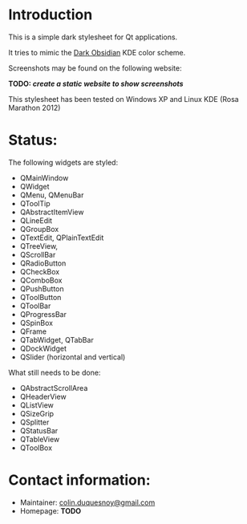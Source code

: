 Introduction
==================

This is a simple dark stylesheet for Qt applications. 

It tries to mimic the [Dark Obsidian](http://kde-look.org/content/show.php/?content=148616 "Dark Obsidian") KDE color scheme.

Screenshots may be found on the following website: 

**TODO: ***create a static website to show screenshots*****

This stylesheet has been tested on Windows XP and Linux KDE (Rosa Marathon 2012)

Status:
==============

The following widgets are styled: 

 - QMainWindow
 - QWidget
 - QMenu, QMenuBar
 - QToolTip
 - QAbstractItemView
 - QLineEdit
 - QGroupBox
 - QTextEdit, QPlainTextEdit
 - QTreeView,
 - QScrollBar
 - QRadioButton
 - QCheckBox
 - QComboBox
 - QPushButton
 - QToolButton
 - QToolBar
 - QProgressBar
 - QSpinBox
 - QFrame
 - QTabWidget, QTabBar
 - QDockWidget
 - QSlider (horizontal and vertical)

What still needs to be done:

 - QAbstractScrollArea
 - QHeaderView
 - QListView
 - QSizeGrip
 - QSplitter
 - QStatusBar
 - QTableView
 - QToolBox 

Contact information:
===========================

  - Maintainer: colin.duquesnoy@gmail.com
  - Homepage: **TODO**